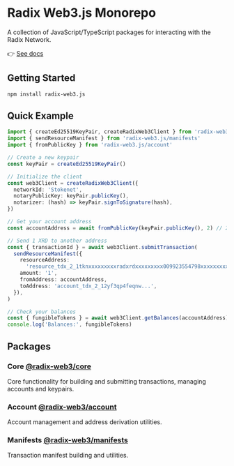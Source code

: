 # Radix Web3.js Monorepo

A collection of JavaScript/TypeScript packages for interacting with the Radix Network.

👉 [See docs](https://xstelea.github.io/radix-web3.js/)

## Getting Started

```bash
npm install radix-web3.js
```

## Quick Example

```typescript
import { createEd25519KeyPair, createRadixWeb3Client } from 'radix-web3.js'
import { sendResourceManifest } from 'radix-web3.js/manifests'
import { fromPublicKey } from 'radix-web3.js/account'

// Create a new keypair
const keyPair = createEd25519KeyPair()

// Initialize the client
const web3Client = createRadixWeb3Client({
  networkId: 'Stokenet',
  notaryPublicKey: keyPair.publicKey(),
  notarizer: (hash) => keyPair.signToSignature(hash),
})

// Get your account address
const accountAddress = await fromPublicKey(keyPair.publicKey(), 2) // 2 = Stokenet

// Send 1 XRD to another address
const { transactionId } = await web3Client.submitTransaction(
  sendResourceManifest({
    resourceAddress:
      'resource_tdx_2_1tknxxxxxxxxxradxrdxxxxxxxxx009923554798xxxxxxxxxtfd2jc',
    amount: '1',
    fromAddress: accountAddress,
    toAddress: 'account_tdx_2_12yf3qp4feqnw...',
  }),
)

// Check your balances
const { fungibleTokens } = await web3Client.getBalances(accountAddress)
console.log('Balances:', fungibleTokens)
```

## Packages

### Core [@radix-web3/core](./packages/core)

Core functionality for building and submitting transactions, managing accounts and keypairs.

### Account [@radix-web3/account](./packages/account)

Account management and address derivation utilities.

### Manifests [@radix-web3/manifests](./packages/manifests)

Transaction manifest building and utilities.

